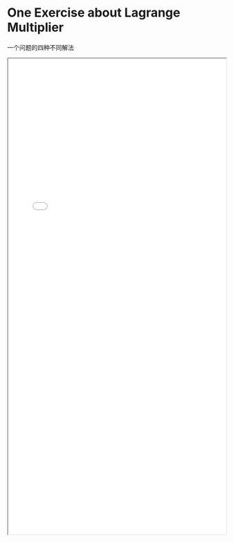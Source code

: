 # One Exercise about Lagrange Multiplier

一个问题的四种不同解法

<!--more-->

<iframe src="/pdf/Exs_on_Lagrange_Multiplier_Method.pdf" height="1100px" width="100%"></iframe>


